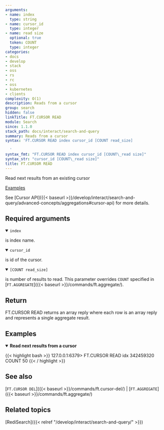 ```yaml
---
arguments:
- name: index
  type: string
- name: cursor_id
  type: integer
- name: read size
  optional: true
  token: COUNT
  type: integer
categories:
- docs
- develop
- stack
- oss
- rs
- rc
- oss
- kubernetes
- clients
complexity: O(1)
description: Reads from a cursor
group: search
hidden: false
linkTitle: FT.CURSOR READ
module: Search
since: 1.1.0
stack_path: docs/interact/search-and-query
summary: Reads from a cursor
syntax: 'FT.CURSOR READ index cursor_id [COUNT read_size]

  '
syntax_fmt: "FT.CURSOR READ index cursor_id [COUNT\_read size]"
syntax_str: "cursor_id [COUNT\_read size]"
title: FT.CURSOR READ
---
```


Read next results from an existing cursor

[Examples](#examples)

See [Cursor API]({{< baseurl >}}/develop/interact/search-and-query/advanced-concepts/aggregations#cursor-api) for more details.

## Required arguments

<details open>
<summary><code>index</code></summary>

is index name.
</details>

<details open>
<summary><code>cursor_id</code></summary>

is id of the cursor.
</details>

<details open>
<summary><code>[COUNT read_size]</code></summary>

is number of results to read. This parameter overrides `COUNT` specified in [`FT.AGGREGATE`]({{< baseurl >}}/commands/ft.aggregate/).
</details>

## Return

FT.CURSOR READ returns an array reply where each row is an array reply and represents a single aggregate result.

## Examples

<details open>
<summary><b>Read next results from a cursor</b></summary>

{{< highlight bash >}}
127.0.0.1:6379> FT.CURSOR READ idx 342459320 COUNT 50
{{< / highlight >}}
</details>

## See also

[`FT.CURSOR DEL`]({{< baseurl >}}/commands/ft.cursor-del/) | [`FT.AGGREGATE`]({{< baseurl >}}/commands/ft.aggregate/)

## Related topics

[RediSearch]({{< relref "/develop/interact/search-and-query/" >}})
